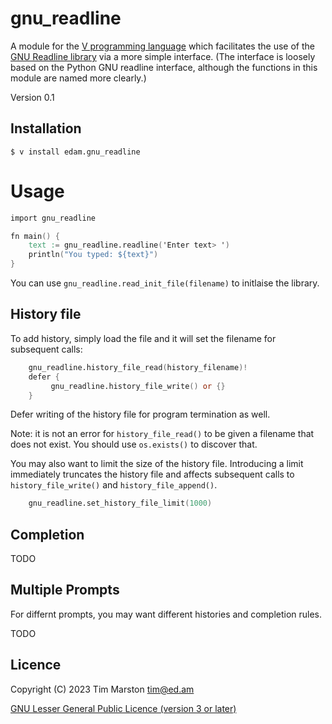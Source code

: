 gnu_readline
============

A module for the [V programming language] which facilitates the use of the
[GNU Readline library] via a more simple interface.  (The interface is loosely
based on the Python GNU readline interface, although the functions in this
module are named more clearly.)

Version 0.1

Installation
------------

``` Shell
$ v install edam.gnu_readline
```

Usage
=====

``` V
import gnu_readline

fn main() {
	text := gnu_readline.readline('Enter text> ')
	println("You typed: ${text}")
}
```

You can use `gnu_readline.read_init_file(filename)` to initlaise the library.

History file
------------

To add history, simply load the file and it will set the filename for subsequent
calls:

``` V
    gnu_readline.history_file_read(history_filename)!
    defer {
         gnu_readline.history_file_write() or {}
    }
```

Defer writing of the history file for program termination as well.

Note: it is not an error for `history_file_read()` to be given a filename that
does not exist.  You should use `os.exists()` to discover that.

You may also want to limit the size of the history file.  Introducing a limit
immediately truncates the history file and affects subsequent calls to
`history_file_write()` and `history_file_append()`.

``` V
    gnu_readline.set_history_file_limit(1000)
```

Completion
----------

TODO

Multiple Prompts
----------------

For differnt prompts, you may want different histories and completion rules.

TODO


Licence
-------

Copyright (C) 2023 Tim Marston <tim@ed.am>

[GNU Lesser General Public Licence (version 3 or later)](../master/LICENCE)



[V programming language]: http://vlang.io
[GNU Readline library]: https://tiswww.case.edu/php/chet/readline/rltop.html
